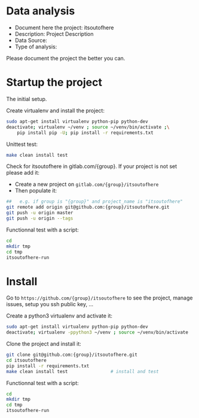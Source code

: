 # Data analysis
- Document here the project: itsoutofhere
- Description: Project Description
- Data Source:
- Type of analysis:

Please document the project the better you can.

# Startup the project

The initial setup.

Create virtualenv and install the project:
```bash
sudo apt-get install virtualenv python-pip python-dev
deactivate; virtualenv ~/venv ; source ~/venv/bin/activate ;\
    pip install pip -U; pip install -r requirements.txt
```

Unittest test:
```bash
make clean install test
```

Check for itsoutofhere in gitlab.com/{group}.
If your project is not set please add it:

- Create a new project on `gitlab.com/{group}/itsoutofhere`
- Then populate it:

```bash
##   e.g. if group is "{group}" and project_name is "itsoutofhere"
git remote add origin git@github.com:{group}/itsoutofhere.git
git push -u origin master
git push -u origin --tags
```

Functionnal test with a script:

```bash
cd
mkdir tmp
cd tmp
itsoutofhere-run
```

# Install

Go to `https://github.com/{group}/itsoutofhere` to see the project, manage issues,
setup you ssh public key, ...

Create a python3 virtualenv and activate it:

```bash
sudo apt-get install virtualenv python-pip python-dev
deactivate; virtualenv -ppython3 ~/venv ; source ~/venv/bin/activate
```

Clone the project and install it:

```bash
git clone git@github.com:{group}/itsoutofhere.git
cd itsoutofhere
pip install -r requirements.txt
make clean install test                # install and test
```
Functionnal test with a script:

```bash
cd
mkdir tmp
cd tmp
itsoutofhere-run
```
